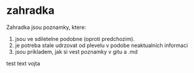 # zahradka
Zahradka jsou poznamky, ktere:
1) jsou ve sdiletelne podobne (oproti predchozim).
2) je potreba stale udrzovat od plevelu v podobe neaktualnich informaci
3) jsou prikladem, jak si vest poznamky v gitu a .md

test text vojta